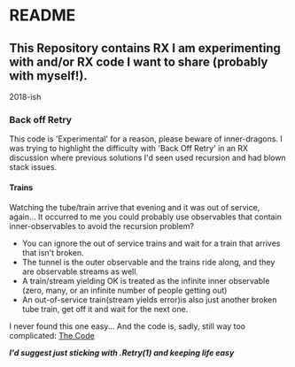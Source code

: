 # README #

## This Repository contains RX I am experimenting with and/or RX code I want to share (probably with myself!). ###
2018-ish

### Back off Retry 
This code is 'Experimental' for a reason, please beware of inner-dragons.
I was trying to highlight the difficulty with 'Back Off Retry' in an RX discussion where previous solutions I'd seen used recursion and had blown stack issues.
#### Trains
Watching the tube/train arrive that evening and it was out of service, again... It occurred to me you could probably use observables that contain inner-observables to avoid the recursion problem?

- You can ignore the out of service trains and wait for a train that arrives that isn't broken.
- The tunnel is the outer observable and the trains ride along, and they are observable streams as well.
- A train/stream yielding OK is treated as the infinite inner observable (zero, many, or an infinite number of people getting out)
- An out-of-service train(stream yields error)is also just another broken tube train, get off it and wait for the next one.

I never found this one easy... And the code is, sadly, still way too complicated: 
[The Code](https://github.com/todd-hunter/RxTheRabbitHole/blob/master/RxInWonderland/Rx.Experimental/BackoffExtensions.cs "link to code")

***I'd suggest just sticking with .Retry(1) and keeping life easy***
